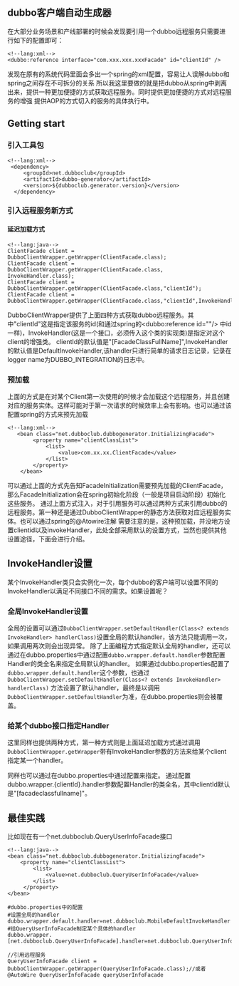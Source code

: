 ## dubbo客户端自动生成器
在大部分业务场景和产线部署的时候会发现要引用一个dubbo远程服务只需要进行如下的配置即可：

    <!--lang:xml-->
    <dubbo:reference interface="com.xxx.xxx.xxxFacade" id="clientId" />

发现在原有的系统代码里面会多出一个spring的xml配置，容易让人误解dubbo和spring之间存在不可拆分的关系
所以我这里要做的就是把dubbo从spring中剥离出来，提供一种更加便捷的方式获取远程服务。同时提供更加便捷的方式对远程服务的增强
提供AOP的方式切入的服务的具体执行中。

## Getting start

### 引入工具包
    
    <!--lang:xml-->
     <dependency>
         <groupId>net.dubboclub</groupId>
         <artifactId>dubbo-generator</artifactId>
         <version>${dubboclub.generator.version}</version>
      </dependency>
### 引入远程服务新方式

#### 延迟加载方式
    <!--lang:java-->
    ClientFacade client = DubboClientWrapper.getWrapper(ClientFacade.class);
    ClientFacade client = DubboClientWrapper.getWrapper(ClientFacade.class, InvokeHandler.class);
    ClientFacade client = DubboClientWrapper.getWrapper(ClientFacade.class,"clientId");
    ClientFacade client = DubboClientWrapper.getWrapper(ClientFacade.class,"clientId",InvokeHandler.class);
    
DubboClientWrapper提供了上面四种方式获取dubbo远程服务。其中"clientId"这是指定该服务的id(和通过spring的<dubbo:reference id=""/> 中id一样)，InvokeHandler(这是一个接口，必须传入这个类的实现类)是指定对这个client的增强类。
clientId的默认值是"[FacadeClassFullName]",InvokeHandler的默认值是DefaultInvokeHandler,该handler只进行简单的请求日志记录，记录在logger name为DUBBO_INTEGRATION的日志中。

### 预加载
上面的方式是在对某个Client第一次使用的时候才会加载这个远程服务，并且创建对应的服务实体。这样可能对于第一次请求的时候效率上会有影响。也可以通过该配置spring的方式来预先加载

    <!--lang:xml-->
       <bean class="net.dubboclub.dubbogenerator.InitializingFacade">
            <property name="clientClassList">
                <list>
                    <value>com.xx.xx.ClientFacade</value>
                </list>
            </property>
        </bean>
        
可以通过上面的方式先告知FacadeInitialization需要预先加载的ClientFacade，那么FacadeInitialization会在spring初始化阶段（一般是项目启动阶段）初始化这些服务。
通过上面方式注入，对于引用服务可以通过两种方式来引用dubbo的远程服务。第一种还是通过DubboClientWrapper的静态方法获取对应远程服务实体。也可以通过spring的@Atowire注解
需要注意的是，这种预加载，并没地方设置clientid以及invokeHandler，此处全部采用默认的设置方式，当然也提供其他设置途径，下面会进行介绍。

## InvokeHandler设置
某个InvokeHandler类只会实例化一次，每个dubbo的客户端可以设置不同的InvokeHandler以满足不同接口不同的需求。如果设置呢？

### 全局InvokeHandler设置
全局的设置可以通过`DubboClientWrapper.setDefaultHandler(Class<? extends InvokeHandler> handlerClass)`设置全局的默认handler，该方法只能调用一次，如果调用两次则会出现异常。
除了上面编程方式指定默认全局的handler，还可以通过在dubbo.properties中通过配置`dubbo.wrapper.default.handler`参数配置Handler的类全名来指定全局默认的handler。
如果通过dubbo.properties配置了`dubbo.wrapper.default.handler`这个参数，也通过`DubboClientWrapper.setDefaultHandler(Class<? extends InvokeHandler> handlerClass)`
方法设置了默认handler，最终是以调用`DubboClientWrapper.setDefaultHandler`为准，在dubbo.properties则会被覆盖。

### 给某个dubbo接口指定Handler
这里同样也提供两种方式，第一种方式则是上面延迟加载方式通过调用`DubboClientWrapper.getWrapper`带有InvokeHandler参数的方法来给某个client指定某一个handler。

同样也可以通过在dubbo.properties中通过配置来指定。
通过配置dubbo.wrapper.{clientId}.handler参数配置Handler的类全名，其中clientId默认是"[facadeclassfullname]"。

## 最佳实践
比如现在有一个net.dubboclub.QueryUserInfoFacade接口

    <!--lang:java-->
    <bean class="net.dubboclub.dubbogenerator.InitializingFacade">
        <property name="clientClassList">
            <list>
                <value>net.dubboclub.QueryUserInfoFacade</value>
            </list>
         </property>
    </bean>
    
    #dubbo.properties中的配置
    #设置全局的handler
    dubbo.wrapper.default.handler=net.dubboclub.MobileDefaultInvokeHandler
    #给QueryUserInfoFacade制定某个具体的handler
    dubbo.wrapper.[net.dubboclub.QueryUserInfoFacade].handler=net.dubboclub.QueryUserInfoFacadeInvokeHandler

    //引用远程服务
    QueryUserInfoFacade client = DubboClientWrapper.getWrapper(QueryUserInfoFacade.class);//或者@AutoWire QueryUserInfoFacade queryUserInfoFacade






